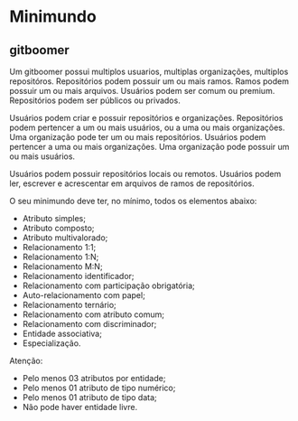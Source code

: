 # Minimundo

## gitboomer

Um gitboomer possui multiplos usuarios, multiplas organizações, multiplos repositóros. Repositórios podem possuir um ou mais ramos. Ramos podem possuir um ou mais arquivos. Usuários podem ser comum ou premium. Repositórios podem ser públicos ou privados. 

Usuários podem criar e possuir repositórios e organizações. Repositórios podem pertencer a um ou mais usuários, ou a uma ou mais organizações. Uma organização pode ter um ou mais repositórios. Usuários podem pertencer a uma ou mais organizações. Uma organização pode possuir um ou mais usuários.

Usuários podem possuir repositórios locais ou remotos. Usuários podem ler, escrever e acrescentar em arquivos de ramos de repositórios. 

O seu minimundo deve ter, no mínimo, todos os elementos abaixo:
* Atributo simples;
* Atributo composto;
* Atributo multivalorado;
* Relacionamento 1:1;
* Relacionamento 1:N;
* Relacionamento M:N;
* Relacionamento identificador;
* Relacionamento com participação obrigatória;
* Auto-relacionamento com papel;
* Relacionamento ternário;
* Relacionamento com atributo comum;
* Relacionamento com discriminador;
* Entidade associativa;
* Especialização.

Atenção:
* Pelo menos 03 atributos por entidade;
* Pelo menos 01 atributo de tipo numérico;
* Pelo menos 01 atributo de tipo data;
* Não pode haver entidade livre.
